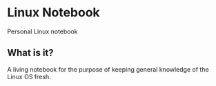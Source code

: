 # Linux Notebook
Personal Linux notebook

## What is it?
A living notebook for the purpose of keeping general knowledge of the Linux OS fresh.
